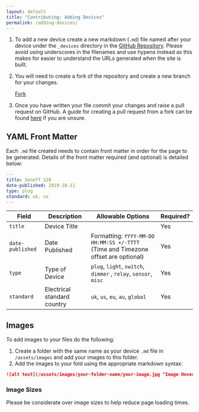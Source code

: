 ```yaml
---
layout: default
title: "Contributing: Adding Devices"
permalink: /adding-devices/
---
```


1. To add a new device create a new markdown (`.md`) file named after your device under the `_devices` directory in the [GitHub Repository](https://github.com/jonathanadams/esphome-configs). Please avoid using underscores in the filenames and use hypens instead as this makes for easier to understand the URLs generated when the site is built.

2. You will need to create a fork of the repository and create a new branch for your changes.

    <script async defer src="https://buttons.github.io/buttons.js"></script>
    <a class="github-button" href="https://github.com/jonathanadams/esphome-configs/fork" data-icon="octicon-repo-forked" data-size="large" data-show-count="true" aria-label="Fork jonathanadams/esphome-configs on GitHub">Fork</a>

3. Once you have written your file commit your changes and raise a pull request on GitHub. A guide for creating a pull request from a fork can be found [here](https://help.github.com/en/articles/creating-a-pull-request-from-a-fork) if you are unsure.

## YAML Front Matter

Each `.md` file created needs to contain front matter in order for the page to be generated. Details of the front matter required (and optional) is detailed below:

```yaml
---
title: Sonoff S20
date-published: 2019-10-11
type: plug
standard: uk, us
---
```

| Field            | Description                 | Allowable Options                                                                 | Required? |
| ---------------- | --------------------------- | --------------------------------------------------------------------------------- | --------- |
| `title`          | Device Title                |                                                                                   | Yes       |
| `date-published` | Date Published              | Formatting: `YYYY-MM-DD HH:MM:SS +/-TTTT` (Time and Timezone offset are optional) | Yes       |
| `type`           | Type of Device              | `plug`, `light`, `switch`, `dimmer` , `relay`, `sensor`, `misc`                   | Yes       |
| `standard`       | Electrical standard country | `uk`, `us`, `eu`, `au`, `global`                                                  | Yes       |

## Images

To add images to your files do the following:

1. Create a folder with the same name as your device `.md` file in `/assets/images` and add your images to this folder.
2. Add the images to your fold using the appropriate markdown syntax:

  ```md
  ![alt text](/assets/images/your-folder-name/your-image.jpg "Image Hover Text")
  ```

### Image Sizes

Please be considerate over image sizes to help reduce page loading times.
